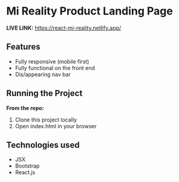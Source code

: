 # Mi Reality Product Landing Page

**LIVE LINK:** https://react-mi-reality.netlify.app/

## Features
* Fully responsive (mobile first)
* Fully functional on the front end
* Dis/appearing nav bar


## Running the Project
**From the repo:**
1. Clone this project locally
2. Open index.html in your browser

## Technologies used 
* JSX
* Bootstrap
* React.js
